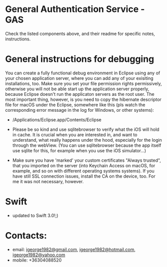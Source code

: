 # General Authentication Service - GAS 

Check the listed components above, and their readme for specific notes, instructions.

# General instructions for debugging
You can create a fully functional debug environment in Eclipse using any of your chosen application server, where you can add any of your exisiting installations, too. Make sure you set your file permission rights permissively, otherwise you will not be able start up the application server properly, because Eclipse doesn't run the applicaton servers as the root user. The most important thing, however, is you need to copy the hibernate descriptor file for macOS under the Eclipse, somewhere like this (pls watch the corresponding error message in the log for Windows, or other systems):

- /Applications/Eclipse.app/Contents/Eclipse

- Please be so kind and use sqlitebrowser to verify what the iOS will hold in cache. It is crucial when you are interested in, and want to understand, what really happens under the hood, especially for the login through the webView. (You can use sqlitebrowser because the app itself use sqlite for this, for example when you use the iOS simulator...)

- Make sure you have 'marked' your custom certificates "Always trusted", that you imported on the server (into Keychain Access on macOS, for example, and so on with different operating systems systems). If you have still SSL connection issues, install the CA on the device, too. For me it was not necessary, however.

# Swift
- updated to Swift 3.0!;)

# Contacts:
- email: igeorge1982@gmail.com, igeorge1982@hotmail.com, igeorge1982@yahoo.com
- mobile: +36304088520
